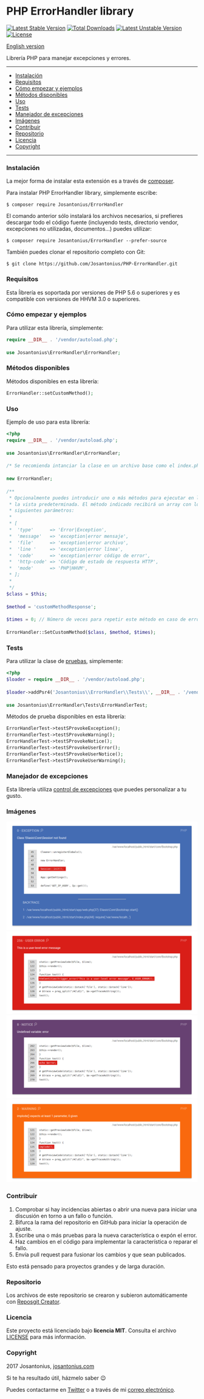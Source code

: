 # PHP ErrorHandler library

[![Latest Stable Version](https://poser.pugx.org/josantonius/errorhandler/v/stable)](https://packagist.org/packages/josantonius/errorhandler) [![Total Downloads](https://poser.pugx.org/josantonius/errorhandler/downloads)](https://packagist.org/packages/josantonius/errorhandler) [![Latest Unstable Version](https://poser.pugx.org/josantonius/errorhandler/v/unstable)](https://packagist.org/packages/josantonius/errorhandler) [![License](https://poser.pugx.org/josantonius/errorhandler/license)](https://packagist.org/packages/josantonius/errorhandler)

[English version](README.md)

Librería PHP para manejar excepciones y errores.

---

- [Instalación](#instalación)
- [Requisitos](#requisitos)
- [Cómo empezar y ejemplos](#cómo-empezar-y-ejemplos)
- [Métodos disponibles](#métodos-disponibles)
- [Uso](#uso)
- [Tests](#tests)
- [Manejador de excepciones](#manejador-de-excepciones)
- [Imágenes](#imagenes)
- [Contribuir](#contribuir)
- [Repositorio](#repositorio)
- [Licencia](#licencia)
- [Copyright](#copyright)

---

### Instalación 

La mejor forma de instalar esta extensión es a través de [composer](http://getcomposer.org/download/).

Para instalar PHP ErrorHandler library, simplemente escribe:

    $ composer require Josantonius/ErrorHandler

El comando anterior sólo instalará los archivos necesarios, si prefieres descargar todo el código fuente (incluyendo tests, directorio vendor, excepciones no utilizadas, documentos...) puedes utilizar:

    $ composer require Josantonius/ErrorHandler --prefer-source

También puedes clonar el repositorio completo con Git:

	$ git clone https://github.com/Josantonius/PHP-ErrorHandler.git

### Requisitos

Esta ĺibrería es soportada por versiones de PHP 5.6 o superiores y es compatible con versiones de HHVM 3.0 o superiores.

### Cómo empezar y ejemplos

Para utilizar esta librería, simplemente:

```php
require __DIR__ . '/vendor/autoload.php';

use Josantonius\ErrorHandler\ErrorHandler;
```
### Métodos disponibles

Métodos disponibles en esta librería:

```php
ErrorHandler::setCustomMethod();
```

### Uso

Ejemplo de uso para esta librería:

```php
<?php
require __DIR__ . '/vendor/autoload.php';

use Josantonius\ErrorHandler\ErrorHandler;

/* Se recomienda intanciar la clase en un archivo base como el index.php */

new ErrorHandler;

/**
 * Opcionalmente puedes introducir uno o más métodos para ejecutar en lugar de
 * la vista predeterminada. El método indicado recibirá un array con los
 * siguientes parámetros:
 *
 * [
 * 	'type'      => 'Error|Exception',
 *	'message'   => 'exception|error mensaje',
 *	'file'      => 'exception|error archivo',
 *	'line '     => 'exception|error línea',
 *	'code'      => 'exception|error código de error',
 *	'http-code' => 'Código de estado de respuesta HTTP',
 *	'mode'      => 'PHP|HHVM',
 * ];
 * 
 */
$class = $this;

$method = 'customMethodResponse';

$times = 0; // Número de veces para repetir este método en caso de errores múltiples

ErrorHandler::SetCustomMethod($class, $method, $times);
```

### Tests 

Para utilizar la clase de [pruebas](tests), simplemente:

```php
<?php
$loader = require __DIR__ . '/vendor/autoload.php';

$loader->addPsr4('Josantonius\\ErrorHandler\\Tests\\', __DIR__ . '/vendor/josantonius/errorhandler/tests');

use Josantonius\ErrorHandler\Tests\ErrorHandlerTest;
```
Métodos de prueba disponibles en esta librería:

```php
ErrorHandlerTest->testSProvokeException();
ErrorHandlerTest->testSProvokeWarning();
ErrorHandlerTest->testSProvokeNotice();
ErrorHandlerTest->testSProvokeUserError();
ErrorHandlerTest->testSProvokeUserNotice();
ErrorHandlerTest->testSProvokeUserWarning();
```

### Manejador de excepciones

Esta librería utiliza [control de excepciones](src/Exception) que puedes personalizar a tu gusto.

### Imágenes

![image](resources/images/exception.png)
![image](resources/images/error.png)
![image](resources/images/notice.png)
![image](resources/images/warning.png)

### Contribuir
1. Comprobar si hay incidencias abiertas o abrir una nueva para iniciar una discusión en torno a un fallo o función.
1. Bifurca la rama del repositorio en GitHub para iniciar la operación de ajuste.
1. Escribe una o más pruebas para la nueva característica o expón el error.
1. Haz cambios en el código para implementar la característica o reparar el fallo.
1. Envía pull request para fusionar los cambios y que sean publicados.

Esto está pensado para proyectos grandes y de larga duración.

### Repositorio

Los archivos de este repositorio se crearon y subieron automáticamente con [Reposgit Creator](https://github.com/Josantonius/BASH-Reposgit).

### Licencia

Este proyecto está licenciado bajo **licencia MIT**. Consulta el archivo [LICENSE](LICENSE) para más información.

### Copyright

2017 Josantonius, [josantonius.com](https://josantonius.com/)

Si te ha resultado útil, házmelo saber :wink:

Puedes contactarme en [Twitter](https://twitter.com/Josantonius) o a través de mi [correo electrónico](mailto:hello@josantonius.com).